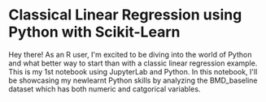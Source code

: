 # Classical Linear Regression using Python with Scikit-Learn

Hey there! As an R user, I'm excited to be diving into the world of Python and what better way to start than with a classic linear regression example. This is my 1st notebook using JupyterLab and Python. In this notebook, I'll be showcasing my newlearnt Python skills by analyzing the BMD_baseline dataset which has both numeric and catgorical variables.

